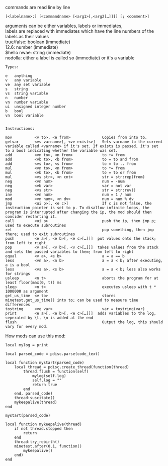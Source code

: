 commands are read line by line

```[<labelname>:] [<commandname> [<arg1>[,<arg2[…]]]] [; <comment>]```

arguments can be either variables, labels or immediates,  
labels are replaced with immediates which have the line numbers of the labels as their values  
true/false: boolean (immediate)  
12.6: number (immediate)  
$hello nwae: string (immediate)  
nodolla: either a label is called so (immediate) or it's a variable

```
Types:

e   anything
v   any variable
ve  any set variable
s   string
vs  string variable
n   number
vn  number variable
ui  unsigned integer number
b   bool
vn  bool variable


Instructions:

mov          <v to>, <e from>              Copies from into to.
getvar       <vs varname>[, <ve exists>]   Sets varname to the current variable called <varname> if it's set. If exists is passed, it's set to a bool indicating whether the variable was set.
add          <vn to>, <n from>             to += from
add          <vb to>, <b from>             to = to and from
add          <vs to>, <s from>             to = to .. from
mul          <vn to>, <n from>             to *= from
mul          <vb to>, <b from>             to = to or from
mul          <vs str>, <n cnt>             str = str:rep(from)
neg          <vn num>                      num = -num
neg          <vb var>                      var = not var
neg          <vs str>                      str = str:rev()
inv          <vn num>                      num = 1 / num
mod          <vn num>, <n dv>              num = num % dv
jmp          <ui p>[, <e c>]               If c is not false, the instruction pointer is set to p. To disallow infinite loops, the program is interrupted after changing the ip, the mod should then consider restarting it.
call         <ui p>                        push the ip, then jmp p; used to execute subroutines
ret                                        pop something, then jmp there; used to exit subroutines
push         <e a>[, <e b>[, <e c>[…]]]  put values onto the stack; from left to right
pop          <v a>[, <v b>[, <v c>[…]]]  takes values from the stack and sets the passed variables to them; from left to right
equal        <v a>, <e b>                  a = a == b
less         <vn a>, <n b>                 a = a < b; after executing, a is a bool
less         <vs a>, <s b>                 a = a < b; less also works for strings
usleep       <n t>                         aborts the program for at least floor(max(0, t)) ms
sleep        <n t>                         executes usleep with t * 1000000 as argument
get_us_time  <v to>                        stores minetest.get_us_time() into to; can be used to measure time differences
tostring     <ve var>                      var = tostring(var)
print        <e a>[, <e b>[, <e c>[…]]]  adds variables to the log, seperated by \t, \n is added at the end
flush                                      Output the log, this should vary for every mod.
```



How mods can use this mod:

```
local mylog = print

local parsed_code = pdisc.parse(code_text)

local function mystart(parsed_code)
	local thread = pdisc.create_thread(function(thread)
		thread.flush = function(self)
			mylog(self.log)
			self.log = ""
			return true
		end
	end, parsed_code)
	thread:suscitate()
	mykeepalive(thread)
end

mystart(parsed_code)

local function mykeepalive(thread)
	if not thread.stopped then
		return
	end
	thread:try_rebirth()
	minetest.after(0.1, function()
		mykeepalive()
	end)
end
```
